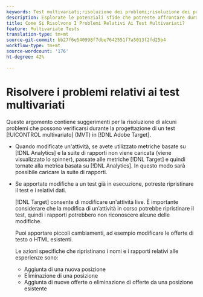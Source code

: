 ```yaml
---
keywords: Test multivariati;risoluzione dei problemi;risoluzione dei problemi;mvt
description: Esplorate le potenziali sfide che potreste affrontare durante l'utilizzo delle attività Test multivariato (MVT) in  Adobe Target, insieme alle soluzioni suggerite.
title: Come Si Risolvono I Problemi Relativi Ai Test Multivariati?
feature: Multivariate Tests
translation-type: tm+mt
source-git-commit: bb27f6e540998f7dbe7642551f7a5013f2fd25b4
workflow-type: tm+mt
source-wordcount: '176'
ht-degree: 42%

---
```



# Risolvere i problemi relativi ai test multivariati

Questo argomento contiene suggerimenti per la risoluzione di alcuni problemi che possono verificarsi durante la progettazione di un test [!UICONTROL multivariato] (MVT) in [!DNL Adobe Target].

* Quando modificate un&#39;attività, se avete utilizzato metriche basate su [!DNL Analytics] e la suite di rapporti non viene caricata (viene visualizzato lo spinner), passate alle metriche [!DNL Target] e quindi tornate alla metrica basata su [!DNL Analytics]. In questo modo sarà possibile caricare la suite di rapporti.
* Se apportate modifiche a un test già in esecuzione, potreste ripristinare il test e i relativi dati.

   [!DNL Target] consente di modificare un&#39;attività live. È importante considerare che la modifica di un’attività in corso potrebbe ripristinare il test, quindi i rapporti potrebbero non riconoscere alcune delle modifiche.

   Puoi apportare piccoli cambiamenti, ad esempio modificare le offerte di testo o HTML esistenti.

   Le azioni specifiche che ripristinano i nomi e i rapporti relativi alle esperienze sono:

   * Aggiunta di una nuova posizione
   * Eliminazione di una posizione
   * Aggiunta di nuove offerte o eliminazione di offerte da una posizione esistente

